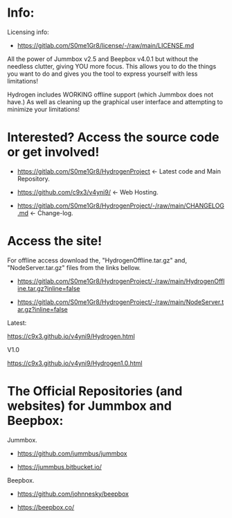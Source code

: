 # Info:

Licensing info: 

- https://gitlab.com/S0me1Gr8/license/-/raw/main/LICENSE.md

All the power of Jummbox v2.5 and Beepbox v4.0.1 but without the needless clutter, giving YOU more focus. This allows you to do the things you want to do and gives you the tool to express yourself with less limitations!  

Hydrogen includes WORKING offline support (which Jummbox does not have.) As well as cleaning up the graphical user interface and attempting to minimize your limitations! 

# Interested? Access the source code or get involved! 

- https://gitlab.com/S0me1Gr8/HydrogenProject <- Latest code and Main Repository. 

- https://github.com/c9x3/v4yni9/ <- Web Hosting.

- https://gitlab.com/S0me1Gr8/HydrogenProject/-/raw/main/CHANGELOG.md <- Change-log.

# Access the site! 

For offline access download the, "HydrogenOffline.tar.gz" and, "NodeServer.tar.gz" files from the links bellow. 

- https://gitlab.com/S0me1Gr8/HydrogenProject/-/raw/main/HydrogenOffline.tar.gz?inline=false

- https://gitlab.com/S0me1Gr8/HydrogenProject/-/raw/main/NodeServer.tar.gz?inline=false

Latest:

https://c9x3.github.io/v4yni9/Hydrogen.html

V1.0

https://c9x3.github.io/v4yni9/Hydrogen1.0.html

# The Official Repositories (and websites) for Jummbox and Beepbox:

Jummbox. 

- https://github.com/jummbus/jummbox

- https://jummbus.bitbucket.io/

Beepbox. 

- https://github.com/johnnesky/beepbox

- https://beepbox.co/
